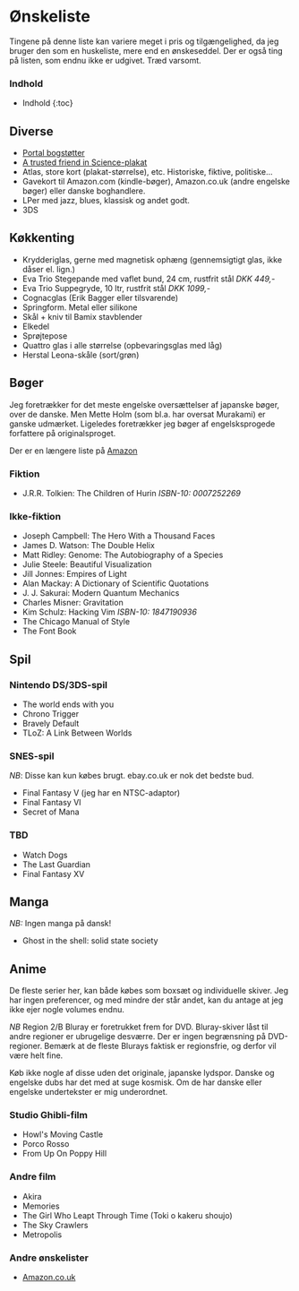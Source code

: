 Ønskeliste
==========

Tingene på denne liste kan variere meget i pris og tilgængelighed, da jeg
bruger den som en huskeliste, mere end en ønskeseddel. Der er også ting på
listen, som endnu ikke er udgivet.
Træd varsomt.

### Indhold
- Indhold
{:toc}

Diverse
-------

- [Portal bogstøtter][portal_bookends]
- [A trusted friend in Science-plakat][portal_poster]
- Atlas, store kort (plakat-størrelse), etc. Historiske, fiktive, politiske...
- Gavekort til Amazon.com (kindle-bøger), Amazon.co.uk (andre engelske bøger) eller danske boghandlere.
- LPer med jazz, blues, klassisk og andet godt.
- 3DS

Køkkenting
-----------

- Krydderiglas, gerne med magnetisk ophæng (gennemsigtigt glas, ikke dåser el. lign.)
- Eva Trio Stegepande med vaflet bund, 24 cm, rustfrit stål _DKK 449,-_
- Eva Trio Suppegryde, 10 ltr, rustfrit stål _DKK 1099,-_
- Cognacglas (Erik Bagger eller tilsvarende)
- Springform. Metal eller silikone
- Skål + kniv til Bamix stavblender
- Elkedel
- Sprøjtepose
- Quattro glas i alle størrelse (opbevaringsglas med låg)
- Herstal Leona-skåle (sort/grøn)

Bøger
-----

Jeg foretrækker for det meste engelske oversættelser af japanske bøger, over de
danske. Men Mette Holm (som bl.a. har oversat Murakami) er ganske udmærket.
Ligeledes foretrækker jeg bøger af engelsksprogede forfattere på originalsproget.

Der er en længere liste på [Amazon][amzn]

### Fiktion

- J.R.R. Tolkien: The Children of Hurin _ISBN-10: 0007252269_

### Ikke-fiktion
- Joseph Campbell: The Hero With a Thousand Faces
- James D. Watson: The Double Helix
- Matt Ridley: Genome: The Autobiography of a Species
- Julie Steele: Beautiful Visualization
- Jill Jonnes: Empires of Light
- Alan Mackay: A Dictionary of Scientific Quotations
- J. J. Sakurai: Modern Quantum Mechanics
- Charles Misner: Gravitation
- Kim Schulz: Hacking Vim _ISBN-10: 1847190936_
- The Chicago Manual of Style
- The Font Book

Spil
----

### Nintendo DS/3DS-spil
- The world ends with you
- Chrono Trigger
- Bravely Default
- TLoZ: A Link Between Worlds

### SNES-spil

*NB*: Disse kan kun købes brugt. ebay.co.uk er nok det bedste bud.

- Final Fantasy V (jeg har en NTSC-adaptor)
- Final Fantasy VI
- Secret of Mana

### TBD
- Watch Dogs
- The Last Guardian
- Final Fantasy XV

Manga
-----

*NB:* Ingen manga på dansk!

- Ghost in the shell: solid state society

Anime
-----

De fleste serier her, kan både købes som boxsæt og individuelle skiver. Jeg har
ingen preferencer, og med mindre der står andet, kan du antage at jeg ikke ejer
nogle volumes endnu.

*NB* Region 2/B Bluray er foretrukket frem for DVD. Bluray-skiver låst til
andre regioner er ubrugelige desværre.  Der er ingen begrænsning på
DVD-regioner.  Bemærk at de fleste Blurays faktisk er regionsfrie, og derfor
vil være helt fine.

Køb ikke nogle af disse uden det originale, japanske lydspor. Danske og
engelske dubs har det med at suge kosmisk. Om de har danske eller engelske
undertekster er mig underordnet.

### Studio Ghibli-film
- Howl's Moving Castle
- Porco Rosso
- From Up On Poppy Hill

### Andre film
- Akira
- Memories
- The Girl Who Leapt Through Time (Toki o kakeru shoujo)
- The Sky Crawlers
- Metropolis

### Andre ønskelister
- [Amazon.co.uk][amazonuk]

[evatrio]: http://www.eva-trio.com
[amazonuk]: http://www.amazon.co.uk/wishlist/2RDW59726073E
[portal_bookends]: http://store.valvesoftware.com/product.php?i=A01127
[portal_poster]: http://store.valvesoftware.com/product.php?i=P0113
[amzn]: http://amzn.com/w/1XNIF0OD5M6GY
